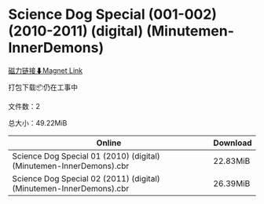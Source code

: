 # Science Dog Special (001-002) (2010-2011) (digital) (Minutemen-InnerDemons)

[磁力链接⬇Magnet Link](magnet:?xt=urn:btih:732210c8548e93b3b0214004789dee49419c1acf&dn=Science%20Dog%20Special%20%28001-002%29%20%282010-2011%29%20%28digital%29%20%28Minutemen-InnerDemons%29)

打包下载📦仍在工事中

文件数：2

总大小：49.22MiB

Online | Download
--- | ---
Science Dog Special 01 (2010) (digital) (Minutemen-InnerDemons).cbr | 22.83MiB
Science Dog Special 02 (2011) (digital) (Minutemen-InnerDemons).cbr | 26.39MiB